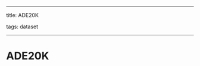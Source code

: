 
---

title: ADE20K

tags: dataset 

---

# ADE20K






































































